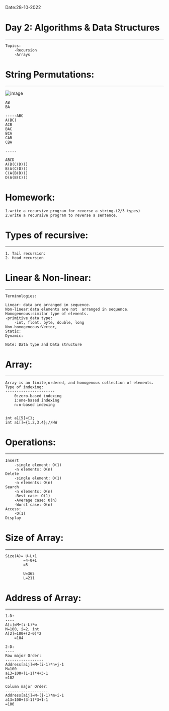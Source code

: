Date:28-10-2022
# Day 2: Algorithms & Data Structures 
-----------------------------------------
	Topics:
		-Recursion
		-Arrays

# String Permutations:
------------------------
![image](https://user-images.githubusercontent.com/72081819/198546968-cb4bf515-f2af-4c7f-a5ff-ecfbaa9ce132.png)

	AB
	BA

	-----ABC
	A(BC)
	ACB
	BAC
	BCA
	CAB
	CBA

	-----

	ABCD
	A(B(C(D)))
	B(A(C(D)))
	C(A(B(D)))
	D(A(B(C)))


# Homework:
	1.write a recursive program for reverse a string.(2/3 types)
	2.write a recursive program to reverse a sentence.

# Types of recursive:
--------------------
	1. Tail recursion:
	2. Head recursion

			
# Linear & Non-linear:
----------------------
	Terminologies:

	Linear: data are arranged in sequence.
	Non-linear:data elements are not  arranged in sequence.
	Homogeneous:similar type of elements.
	-primitive data type:
		-int, float, byte, double, long
	Non-homogeneous:Vector,
	Static:
	Dynamic:

	Note: Data type and Data structure

# Array:
------
	Array is an finite,ordered, and homogenous collection of elements.
	Type of indexing:
	----------------------
		0:zero-based indexing
		1:one-based indexing
		n:n-based indexing


	int a1[5]={};
	int a1[]={1,2,3,4};//HW

# Operations:
-----------
	Insert
		-single element: O(1)
		-n elements: O(n)
	Delete
		-single element: O(1)
		-n elements: O(n)
	Search
		-n elements: O(n)
		-Best case: O(1)
		-Average case: O(n)
		-Worst case: O(n)
	Access:
		-O(1)
	Display


# Size of Array:
----------------
	Size(A)= U-L+1
			=4-0+1
			=5

			U=365
			L=211

# Address of Array:
------------------
	1-D:
	----
	A[i]=M+(i-L)*w
	M=100, i=2, int
	A[2]=100+(2-0)*2
		=104

	2-D:
	----
	Row major Order:
	-----------------
	Address[aij]=M+(i-1)*n+j-1
	M=100
	a13=100+(1-1)*4+3-1
	=102

	Column major Order:
	-------------------
	Address[aij]=M+(j-1)*m+i-1
	a13=100+(3-1)*3+1-1
	=106


